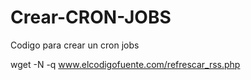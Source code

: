 # Crear-CRON-JOBS
Codigo para crear un cron jobs

wget -N -q www.elcodigofuente.com/refrescar_rss.php

